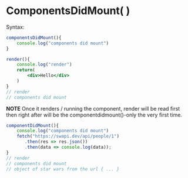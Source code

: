 # ComponentsDidMount( )
Syntax:
```jsx
componentsDidMount(){
    console.log("components did mount")
}

render(){
    console.log("render")
    return(
        <div>Hello</div>
    )
}
// render
// components did mount
```
**NOTE** Once it renders / running the component, render will be read first then right after will be the componentdidmount()-only the very first time.

```jsx
componentDidMount(){
    console.log("components did mount")
    fetch("https://swapi.dev/api/people/1")
       .then(res => res.json())
       .then(data => console.log(data));
}
// render
// components did mount
// object of star wars from the url { ... }
```
